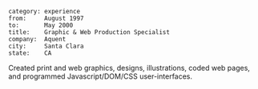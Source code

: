 ~~~
category: experience
from:     August 1997
to:       May 2000
title:    Graphic & Web Production Specialist
company:  Aquent
city:     Santa Clara
state:    CA
~~~
Created print and web graphics, designs, illustrations, coded web pages, and
programmed Javascript/DOM/CSS user-interfaces.


